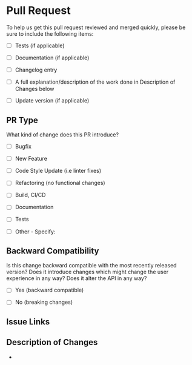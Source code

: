 # Pull Request
To help us get this pull request reviewed and merged quickly, please be sure to include the following items:

* [ ] Tests (if applicable)
* [ ] Documentation (if applicable)
* [ ] Changelog entry
* [ ] A full explanation/description of the work done in Description of Changes below
* [ ] Update version (if applicable)


## PR Type
What kind of change does this PR introduce?

* [ ] Bugfix
* [ ] New Feature
* [ ] Code Style Update (i.e linter fixes)
* [ ] Refactoring (no functional changes)
* [ ] Build, CI/CD
* [ ] Documentation
* [ ] Tests
* [ ] Other - Specify:


## Backward Compatibility
Is this change backward compatible with the most recently released version? Does it introduce changes which might change the user experience in any way? Does it alter the API in any way?

* [ ] Yes (backward compatible)
* [ ] No (breaking changes)


## Issue Links
<!--
    KEYWORD #ISSUE-NUMBER
    [closes|fixes|resolves] #
-->

## Description of Changes
-
